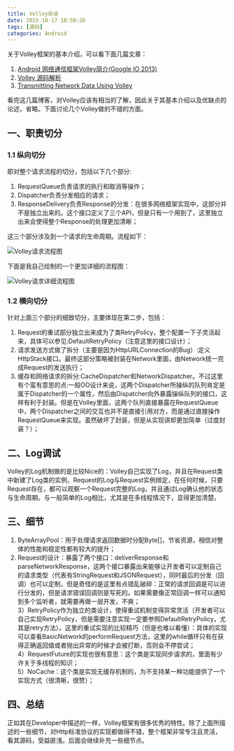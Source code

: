 ```yaml
---
title: Volley杂谈
date: 2015-10-17 10:58:26
tags: [源码]
categories: Android
---
```


关于Volley框架的基本介绍，可以看下面几篇文章：

1. [Android 网络通信框架Volley简介(Google IO 2013)](http://blog.csdn.net/t12x3456/article/details/9221611)
2. [Volley 源码解析](http://www.codekk.com/open-source-project-analysis/detail/Android/grumoon/Volley%20%E6%BA%90%E7%A0%81%E8%A7%A3%E6%9E%90)
3. [Transmitting Network Data Using Volley](https://developer.android.com/training/volley/index.html)

看完这几篇博客，对Volley应该有相当的了解，因此关于其基本介绍以及优缺点的论述，省略。下面讨论几个Volley做的不错的方面。<!--more-->

## 一、职责切分
### 1.1 纵向切分
即对整个请求流程的切分，包括以下几个部分:

1. RequestQueue负责请求的执行和取消等操作；
2. Dispatcher负责分发相应的请求；
3. ResponseDelivery负责Response的分发：在很多网络框架实现中，这部分并不是独立出来的。这个接口定义了三个API，但是只有一个用到了，这里独立出来会使得整个Response的处理更加清晰；

这三个部分涉及到一个请求的生命周期。流程如下：

![Volley请求流程图](http://7xktd8.com1.z0.glb.clouddn.com/volley-request.png)

下面是我自己绘制的一个更加详细的流程图：

![Volley请求详细流程图](http://7xktd8.com1.z0.glb.clouddn.com/Volley流程图.png)

### 1.2 横向切分
针对上面三个部分的细致切分，主要体现在第二步，包括：

1. Request的重试部分独立出来成为了类RetryPolicy，整个配置一下子灵活起来，具体可以参见:DefaultRetryPolicy（注意这里的接口设计）；
2. 请求发送方式做了拆分（主要是因为HttpURLConnection的Bug）:定义HttpStack接口。最终这部分策略被封装在Network里面，由Network统一完成Request的发送执行；
3. 缓存和网络请求的拆分:CacheDispatcher和NetworkDispatcher。不过这里有个蛮有意思的点:一般OO设计来说，这两个Dispatcher所操纵的队列肯定是属于Dispatcher的一个属性，然后由Dispatcher向外暴露操纵队列的接口，这样有利于封装。但是在Volley里面，这两个队列直接暴露在RequestQueue中，两个Dispatcher之间的交互也并不是直接引用对方，而是通过直接操作RequestQueue来实现。虽然破坏了封装，但是从实现讲却更加简单（过度封装？）；

## 二、Log调试
Volley的Log机制做的是比较Nice的：Volley自己实现了Log，并且在Request类中新建了Log类的实例，Request的Log与Request实例绑定，在任何时候，只要Request存在，都可以观察一个Request完整的Log，并且通过Log确认他的状态与生命周期。与一般简单的Log相比，尤其是在多线程情况下，显得更加清楚。

## 三、细节
1) ByteArrayPool：用于处理请求返回数据时分配Byte[]，节省资源，相信对整体的性能和稳定性都有较大的提升；  
2) Request的设计：暴露了两个接口：deliverResponse和parseNetworkResponse，这两个接口暴露出来能够让开发者可以定制自己的请求类型（代表有StringRequest和JSONRequest），同时最后的分发（回调）也可以定制，但是奇怪的是这里有点错乱破碎：正常的请求回调是可以进行分发的，但是请求错误回调则是写死的。如果需要像正常回调一样可以通知到多个监听者，就需要再做一层开发，不爽；  
3）RetryPolicy作为独立的类设计，使得重试机制变得异常灵活（开发者可以自己实现RetryPolicy，但是需要注意实现一定要参照DefaultRetryPolicy，尤其是retry方法）。这里的重试实现的比较精巧（但是也难以看懂）：具体的实现可以查看BasicNetwork的performRequest方法，这里的while循环只有在获得正确返回值或者抛出异常的时候才会被打断，否则会不停尝试；  
4）RequestFuture的实现也很有意思：这个类是实现同步请求的，里面有少许关于多线程的知识；  
5）NoCache：这个类是实现无缓存机制的，为不支持某一种功能提供了一个实现方式（很清晰，很赞）；  

## 四、总结
正如其在Developer中描述的一样，Volley框架有很多优秀的特性。除了上面所描述的一些细节，对Http标准协议的实现都做得不错，整个框架非常专注且灵活，看其源码，受益匪浅。后面会继续补充一些细节点。